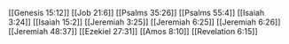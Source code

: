 [[Genesis 15:12]]
[[Job 21:6]]
[[Psalms 35:26]]
[[Psalms 55:4]]
[[Isaiah 3:24]]
[[Isaiah 15:2]]
[[Jeremiah 3:25]]
[[Jeremiah 6:25]]
[[Jeremiah 6:26]]
[[Jeremiah 48:37]]
[[Ezekiel 27:31]]
[[Amos 8:10]]
[[Revelation 6:15]]
